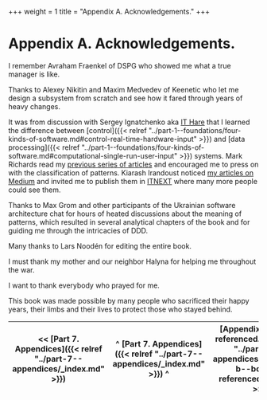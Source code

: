 +++
weight = 1
title = "Appendix A. Acknowledgements."
+++

# Appendix A\. Acknowledgements\.

I remember Avraham Fraenkel of DSPG who showed me what a true manager is like\.

Thanks to Alexey Nikitin and Maxim Medvedev of Keenetic who let me design a subsystem from scratch and see how it fared through years of heavy changes\.

It was from discussion with Sergey Ignatchenko aka [IT Hare](http://ithare.com/) that I learned the difference between [control]({{< relref "../part-1--foundations/four-kinds-of-software.md#control-real-time-hardware-input" >}}) and [data processing]({{< relref "../part-1--foundations/four-kinds-of-software.md#computational-single-run-user-input" >}}) systems\. Mark Richards read my [previous series of articles](https://medium.com/itnext/introduction-to-software-architecture-with-actors-part-1-89de6000e0d3) and encouraged me to press on with the classification of patterns\. Kiarash Irandoust noticed [my articles on Medium](https://medium.com/@denyspoltorak) and invited me to publish them in [ITNEXT](https://itnext.io/) where many more people could see them\.

Thanks to Max Grom and other participants of the Ukrainian software architecture chat for hours of heated discussions about the meaning of patterns, which resulted in several analytical chapters of the book and for guiding me through the intricacies of DDD\.

Many thanks to Lars Noodén for editing the entire book\.

I must thank my mother and our neighbor Halyna for helping me throughout the war\.

I want to thank everybody who prayed for me\.

This book was made possible by many people who sacrificed their happy years, their limbs and their lives to protect those who stayed behind\.

<nav>

| \<\< [Part 7\. Appendices]({{< relref "../part-7--appendices/_index.md" >}}) | ^ [Part 7\. Appendices]({{< relref "../part-7--appendices/_index.md" >}}) ^ | [Appendix B\. Books referenced\.]({{< relref "../part-7--appendices/appendix-b--books-referenced.md" >}}) \>\> |
| --- | --- | --- |

</nav>



